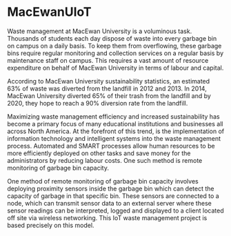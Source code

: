 # MacEwanUIoT

Waste management at MacEwan University is a voluminous task. Thousands of students each day dispose of waste into every garbage bin on campus on a daily basis. To keep them from overflowing, these garbage bins require regular monitoring and collection services on a regular basis by maintenance staff on campus. This requires a vast amount of resource expenditure on behalf of MacEwan University in terms of labour and capital.

According to MacEwan University sustainability statistics, an estimated 63% of waste was diverted from the landfill in 2012 and 2013. In 2014, MacEwan University diverted 65% of their trash from the landfill and by 2020, they hope to reach a 90% diversion rate from the landfill.

Maximizing waste management efficiency and increased sustainability has become a primary focus of many educational institutions and businesses all across North America. At the forefront of this trend, is the implementation of information technology and intelligent systems into the waste management process. Automated and SMART processes allow human resources to be more efficiently deployed on other tasks and save money for the administrators by reducing labour costs. One such method is remote monitoring of garbage bin capacity.

One method of remote monitoring of garbage bin capacity involves deploying proximity sensors inside the garbage bin which can detect the capacity of garbage in that specific bin. These sensors are connected to a node, which can transmit sensor data to an external server where these sensor readings can be interpreted, logged and displayed to a client located off site via wireless networking. This IoT waste management project is based precisely on this model.
